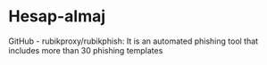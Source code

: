 # Hesap-almaj
GitHub - rubikproxy/rubikphish: It is an automated phishing tool that includes more than 30 phishing templates
